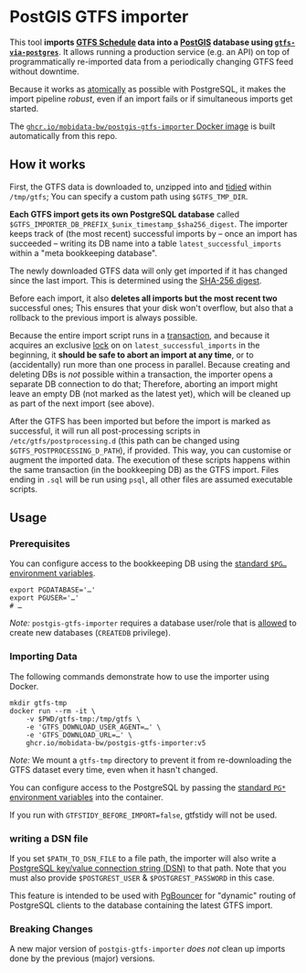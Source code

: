 # PostGIS GTFS importer

This tool **imports [GTFS Schedule](https://gtfs.org/schedule/) data into a [PostGIS](https://postgis.net) database using [`gtfs-via-postgres`](https://github.com/public-transport/gtfs-via-postgres)**. It allows running a production service (e.g. an API) on top of programmatically re-imported data from a periodically changing GTFS feed without downtime.

Because it works as [atomically](https://en.wikipedia.org/wiki/Atomicity_(database_systems)) as possible with PostgreSQL, it makes the import pipeline *robust*, even if an import fails or if simultaneous imports get started.

The [`ghcr.io/mobidata-bw/postgis-gtfs-importer` Docker image](https://github.com/mobidata-bw/postgis-gtfs-importer/pkgs/container/postgis-gtfs-importer) is built automatically from this repo.

## How it works

First, the GTFS data is downloaded to, unzipped into and [tidied](https://github.com/patrickbr/gtfstidy) within `/tmp/gtfs`; You can specify a custom path using `$GTFS_TMP_DIR`.

**Each GTFS import gets its own PostgreSQL database** called `$GTFS_IMPORTER_DB_PREFIX_$unix_timestamp_$sha256_digest`. The importer keeps track of (the most recent) successful imports by – once an import has succeeded – writing its DB name into a table `latest_successful_imports` within a "meta bookkeeping database".

The newly downloaded GTFS data will only get imported if it has changed since the last import. This is determined using the [SHA-256 digest](https://en.wikipedia.org/wiki/SHA-2).

Before each import, it also **deletes all imports but the most recent two** successful ones; This ensures that your disk won't overflow, but also that a rollback to the previous import is always possible.

Because the entire import script runs in a [transaction](https://www.postgresql.org/docs/14/tutorial-transactions.html), and because it acquires an exclusive [lock](https://www.postgresql.org/docs/14/explicit-locking.html) on on `latest_successful_imports` in the beginning, it **should be safe to abort an import at any time**, or to (accidentally) run more than one process in parallel. Because creating and deleting DBs is *not* possible within a transaction, the importer opens a separate DB connection to do that; Therefore, aborting an import might leave an empty DB (not marked as the latest yet), which will be cleaned up as part of the next import (see above).

After the GTFS has been imported but before the import is marked as successful, it will run all post-processing scripts in `/etc/gtfs/postprocessing.d` (this path can be changed using `$GTFS_POSTPROCESSING_D_PATH`), if provided. This way, you can customise or augment the imported data. The execution of these scripts happens within the same transaction (in the bookkeeping DB) as the GTFS import. Files ending in `.sql` will be run using `psql`, all other files are assumed executable scripts.


## Usage

### Prerequisites

You can configure access to the bookkeeping DB using the [standard `$PG…` environment variables](https://www.postgresql.org/docs/14/libpq-envars.html).

```shell
export PGDATABASE='…'
export PGUSER='…'
# …
```

*Note:* `postgis-gtfs-importer` requires a database user/role that is [allowed](https://www.postgresql.org/docs/14/sql-alterrole.html) to create new databases (`CREATEDB` privilege).

### Importing Data

The following commands demonstrate how to use the importer using Docker.

```shell
mkdir gtfs-tmp
docker run --rm -it \
	-v $PWD/gtfs-tmp:/tmp/gtfs \
	-e 'GTFS_DOWNLOAD_USER_AGENT=…' \
	-e 'GTFS_DOWNLOAD_URL=…' \
	ghcr.io/mobidata-bw/postgis-gtfs-importer:v5
```

*Note:* We mount a `gtfs-tmp` directory to prevent it from re-downloading the GTFS dataset every time, even when it hasn't changed.

You can configure access to the PostgreSQL by passing the [standard `PG*` environment variables](https://www.postgresql.org/docs/14/libpq-envars.html) into the container.

If you run with `GTFSTIDY_BEFORE_IMPORT=false`, gtfstidy will not be used.

### writing a DSN file

If you set `$PATH_TO_DSN_FILE` to a file path, the importer will also write a [PostgreSQL key/value connection string (DSN)](https://www.postgresql.org/docs/current/libpq-connect.html#LIBPQ-CONNSTRING-KEYWORD-VALUE) to that path. Note that you must also provide `$POSTGREST_USER` & `$POSTGREST_PASSWORD` in this case.

This feature is intended to be used with [PgBouncer](https://pgbouncer.org) for "dynamic" routing of PostgreSQL clients to the database containing the latest GTFS import.

### Breaking Changes

A new major version of `postgis-gtfs-importer` *does not* clean up imports done by the previous (major) versions.
